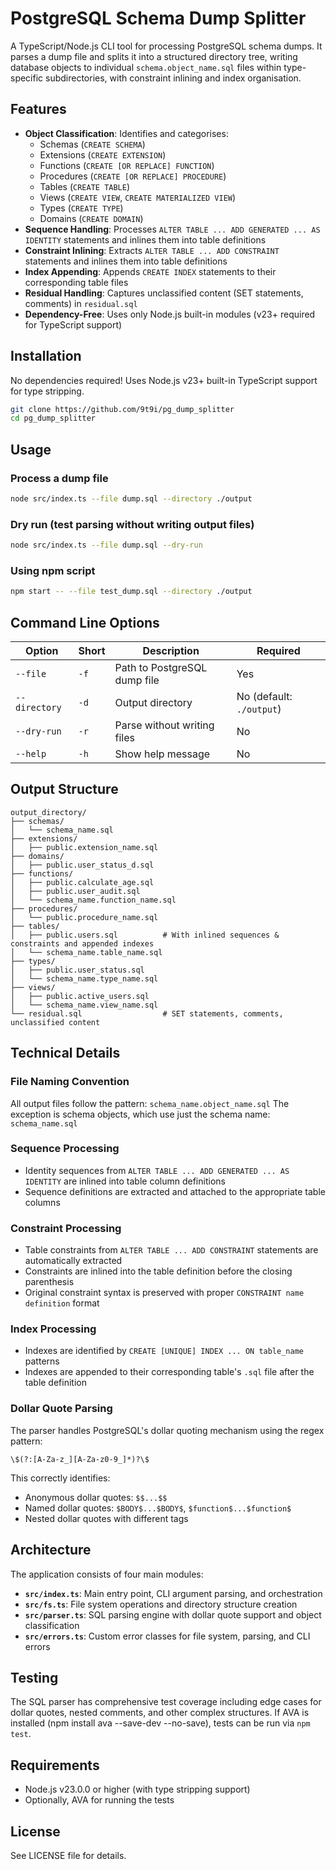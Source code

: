 # PostgreSQL Schema Dump Splitter

A TypeScript/Node.js CLI tool for processing PostgreSQL schema dumps. It parses a dump file and splits it into a structured directory tree, writing database objects to individual `schema.object_name.sql` files within type-specific subdirectories, with constraint inlining and index organisation.

## Features

- **Object Classification**: Identifies and categorises:
  - Schemas (`CREATE SCHEMA`)
  - Extensions (`CREATE EXTENSION`)
  - Functions (`CREATE [OR REPLACE] FUNCTION`)
  - Procedures (`CREATE [OR REPLACE] PROCEDURE`)
  - Tables (`CREATE TABLE`)
  - Views (`CREATE VIEW`, `CREATE MATERIALIZED VIEW`)
  - Types (`CREATE TYPE`)
  - Domains (`CREATE DOMAIN`)
- **Sequence Handling**: Processes `ALTER TABLE ... ADD GENERATED ... AS IDENTITY` statements and inlines them into table definitions
- **Constraint Inlining**: Extracts `ALTER TABLE ... ADD CONSTRAINT` statements and inlines them into table definitions
- **Index Appending**: Appends `CREATE INDEX` statements to their corresponding table files
- **Residual Handling**: Captures unclassified content (SET statements, comments) in `residual.sql`
- **Dependency-Free**: Uses only Node.js built-in modules (v23+ required for TypeScript support)

## Installation

No dependencies required! Uses Node.js v23+ built-in TypeScript support for type stripping.

```bash
git clone https://github.com/9t9i/pg_dump_splitter
cd pg_dump_splitter
```

## Usage

### Process a dump file
```bash
node src/index.ts --file dump.sql --directory ./output
```

### Dry run (test parsing without writing output files)
```bash
node src/index.ts --file dump.sql --dry-run
```

### Using npm script
```bash
npm start -- --file test_dump.sql --directory ./output
```

## Command Line Options

| Option | Short | Description | Required |
|--------|-------|-------------|----------|
| `--file` | `-f` | Path to PostgreSQL dump file | Yes |
| `--directory` | `-d` | Output directory | No (default: `./output`) |
| `--dry-run` | `-r` | Parse without writing files | No |
| `--help` | `-h` | Show help message | No |

## Output Structure

```
output_directory/
├── schemas/
│   └── schema_name.sql
├── extensions/
│   ├── public.extension_name.sql
├── domains/
│   ├── public.user_status_d.sql
├── functions/
│   ├── public.calculate_age.sql
│   ├── public.user_audit.sql
│   └── schema_name.function_name.sql
├── procedures/
│   └── public.procedure_name.sql
├── tables/
│   ├── public.users.sql          # With inlined sequences & constraints and appended indexes
│   └── schema_name.table_name.sql
├── types/
│   ├── public.user_status.sql
│   └── schema_name.type_name.sql
├── views/
│   ├── public.active_users.sql
│   └── schema_name.view_name.sql
└── residual.sql                  # SET statements, comments, unclassified content
```

## Technical Details

### File Naming Convention
All output files follow the pattern: `schema_name.object_name.sql`
The exception is schema objects, which use just the schema name: `schema_name.sql`

### Sequence Processing
- Identity sequences from `ALTER TABLE ... ADD GENERATED ... AS IDENTITY` are inlined into table column definitions
- Sequence definitions are extracted and attached to the appropriate table columns

### Constraint Processing
- Table constraints from `ALTER TABLE ... ADD CONSTRAINT` statements are automatically extracted
- Constraints are inlined into the table definition before the closing parenthesis
- Original constraint syntax is preserved with proper `CONSTRAINT name definition` format

### Index Processing
- Indexes are identified by `CREATE [UNIQUE] INDEX ... ON table_name` patterns
- Indexes are appended to their corresponding table's `.sql` file after the table definition

### Dollar Quote Parsing
The parser handles PostgreSQL's dollar quoting mechanism using the regex pattern:
```
\$(?:[A-Za-z_][A-Za-z0-9_]*)?\$
```
This correctly identifies:
- Anonymous dollar quotes: `$$...$$`
- Named dollar quotes: `$BODY$...$BODY$`, `$function$...$function$`
- Nested dollar quotes with different tags

## Architecture

The application consists of four main modules:

- **`src/index.ts`**: Main entry point, CLI argument parsing, and orchestration
- **`src/fs.ts`**: File system operations and directory structure creation
- **`src/parser.ts`**: SQL parsing engine with dollar quote support and object classification
- **`src/errors.ts`**: Custom error classes for file system, parsing, and CLI errors

## Testing

The SQL parser has comprehensive test coverage including edge cases for dollar quotes, nested comments, and other complex structures. If AVA is installed (npm install ava --save-dev --no-save), tests can be run via `npm test`.

## Requirements

- Node.js v23.0.0 or higher (with type stripping support)
- Optionally, AVA for running the tests

## License

See LICENSE file for details.